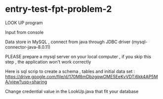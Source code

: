 # entry-test-fpt-problem-2

LOOK UP program 

Input from console 

Data store in MySQL , connect from java through JDBC driver (mysql-connector-java-8.0.11)

PLEASE prepare a mysql server on your local computer , if you skip this step , the application won't work correctly

Here is sql scrip to create a schema , tables and initial data set : https://drive.google.com/file/d/170M8mDbzgqwOME5EeKvVDTi6kk4AP5MA/view?usp=sharing

Change credential value in the LookUp.java that fit your database
